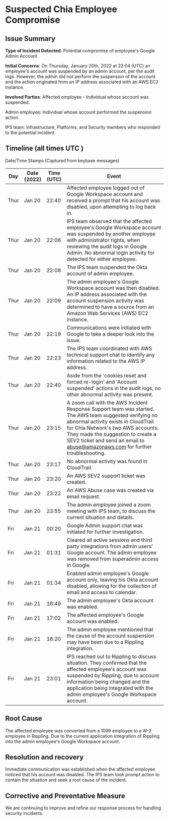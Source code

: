 # Suspected Chia Employee Compromise

## Issue Summary

__Type of Incident Detected__: Potential compromise of employee's Google Admin Account

__Initial Concerns__: On Thursday, January 20th, 2022 at 22:04 (UTC) an employee's account was suspended by an admin account, per the audit logs. 
                      However, the admin did not perform the suspension of the account and the action originated from an IP address associated with an
                      AWS EC2 instance.

__Involved Parties__: 
Affected employee - Individual whose account was suspended.

Admin employee: Individual whose account performed the suspension action.

IPS team: Infrastructure, Platforms, and Security members who responded to the potential incident.

## Timeline (all times UTC )

Date/Time Stamps (Captured from keybase messages)

| Day | Date (2022) | Time (UTC) | Event |
|-----|-------------|-----------|-------|
| Thur | Jan 20 | 22:40 | Affected employee logged out of Google Workspace account and received a prompt that his account was disabled, upon attempting to log back in.
| Thur | Jan 20 | 22:06 | IPS team observed that the affected employee's Google Workspace account was suspended by another employee with administrator rights, when reviewing the audit logs in Google Admin. No abnormal login activity for detected for either employee.
| Thur | Jan 20 | 22:08 | The IPS team suspended the Okta account of admin employee.
| Thur | Jan 20 | 22:09 | The admin employee's Google Workspace account was then disabled. An IP address associated with the account suspension activity was determined to have a source from an Amazon Web Services (AWS) EC2 instance.
| Thur | Jan 20 | 22:19 | Communications were initiated with Google to take a deeper look into the issue.
| Thur | Jan 20 | 22:23 | The IPS team coordinated with AWS technical support chat to identify any information related to the AWS IP address.
| Thur | Jan 20 | 22:40 | Aside from the 'cookies reset and forced re-login' and 'Account suspended' actions in the audit logs, no other abnormal activity was present.
| Thur | Jan 20 | 23:15 | A zoom call with the AWS Incident Response Support team was started. The AWS team suggested verifying no abnormal activity exists in CloudTrail for Chia Network's two AWS accounts. They made the suggestion to create a SEV2 ticket and send an email to abuse@amazonaws.com for further troubleshooting. 
| Thur | Jan 20 | 23:17 | No abnormal activity was found in CloudTrail.
| Thur | Jan 20 | 23:20 | An AWS SEV2 support ticket was created.
| Thur | Jan 20 | 23:22 | An AWS Abuse case was created via email request.
| Thur | Jan 20 | 23:55 | The admin employee joined a zoom meeting with IPS team, to discuss the current situation and details.
| Fri | Jan 21 | 00:20 | Google Admin support chat was initiated for further investigation.
| Fri | Jan 21 | 01:31 | Cleared all active sessions and third party integrations from admin users' Google account. The admin employee was removed from superadmin access in Google.
| Fri | Jan 21 | 01:34 | Enabled admin employee's Google account only, leaving his Okta account disabled, allowing for the collection of email and access to calendar.
| Fri | Jan 21 | 16:49 | The admin employee's Okta account was enabled.
| Fri | Jan 21 | 17:02 | The affected employee's Google account was enabled. 
| Fri | Jan 21 | 18:20 | The admin employee mentioned that the cause of the account suspension may have been due to a Rippling integration.
| Fri | Jan 21 | 23:01 | IPS reached out to Rippling to discuss situation. They confirmed that the affected employee's account was suspended by Rippling, due to account information being changed and the application being integrated with the admin employee's Google Workspace account. 

## Root Cause

The affected employee was converted from a 1099 employee to a W-2 employee in Rippling. Due to the current application integration of Rippling into the admin employee's Google Workspace account.

## Resolution and recovery

Immediate communication was established when the affected employee noticed that his account was disabled. The IPS team took prompt action to contain the situation and seek a root cause of the incident.

## Corrective and Preventative Measure

We are continuing to improve and refine our response process for handling security incidents. 

